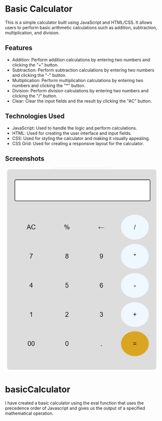 # Basic Calculator

This is a simple calculator built using JavaScript and HTML/CSS. It allows users to perform basic arithmetic calculations such as addition, subtraction, multiplication, and division.

## Features

- Addition: Perform addition calculations by entering two numbers and clicking the "+" button.
- Subtraction: Perform subtraction calculations by entering two numbers and clicking the "-" button.
- Multiplication: Perform multiplication calculations by entering two numbers and clicking the "*" button.
- Division: Perform division calculations by entering two numbers and clicking the "/" button.
- Clear: Clear the input fields and the result by clicking the "AC" button.

## Technologies Used

- JavaScript: Used to handle the logic and perform calculations.
- HTML: Used for creating the user interface and input fields.
- CSS: Used for styling the calculator and making it visually appealing.
- CSS Grid: Used for creating a responsive layout for the calculator.


## Screenshots

![Calculator Screenshot](screenshots/calculator.png)
# basicCalculator
I have created a basic calculator using the eval function that uses the precedence order of Javascript and gives us the output of a specified mathematical operation.
